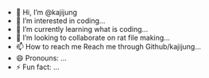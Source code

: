 - 👋 Hi, I’m @kajijung
- 👀 I’m interested in coding...
- 🌱 I’m currently learning what is coding...
- 💞️ I’m looking to collaborate on rat file making...
- 📫 How to reach me Reach me through Github/kajijung...
- 😄 Pronouns: ...
- ⚡ Fun fact: ...

<!---
kajijung/kajijung is a ✨ special ✨ repository because its `README.md` (this file) appears on your GitHub profile.
You can click the Preview link to take a look at your changes.
--->
